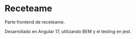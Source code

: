 # Receteame

Parte frontend de receteame.

Desarrollado en Angular 17, utilizando BEM y el testing en jest.